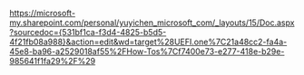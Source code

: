 
https://microsoft-my.sharepoint.com/personal/yuyichen_microsoft_com/_layouts/15/Doc.aspx?sourcedoc={531bf1ca-f3d4-4825-b5d5-4f21fb08a988}&action=edit&wd=target%28UEFI.one%7C21a48cc2-fa4a-45e8-ba96-a2529018af55%2FHow-Tos%7Cf7400e73-e277-418e-b29e-985641f1fa29%2F%29
